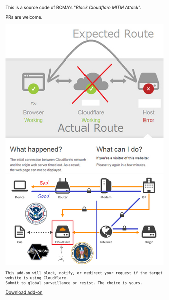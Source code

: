 This is a source code of BCMA's "*Block Cloudflare MITM Attack*".

PRs are welcome.


![](../../image/addon_bcma.jpg)
![](../../image/goodorbad.jpg)


```
This add-on will block, notify, or redirect your request if the target website is using Cloudflare.
Submit to global surveillance or resist. The choice is yours.
```

[Download add-on](https://api.searxes.eu.org/_/addon.php?dl=dl&for=bcma)